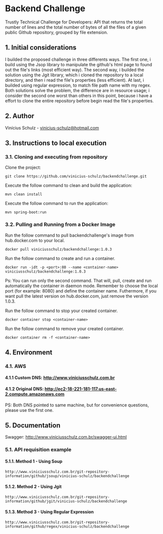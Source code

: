 # Backend Challenge
Trustly Technical Challenge for Developers: API that returns the total number of lines and the total number of bytes of all the files of a given public Github repository, grouped by file extension.


## 1. Initial considerations
I builded the proposed challenge in three differents ways. The first one, i build using the Jsop library to manipulate the github's html page to found out the file's links (most efficient way). The second way, i builded the solution using the Jgit library, which i cloned the repository to a local directory, and then i read the file's properties (less efficient). 
At last, i builded using regular expression, to match file path name with my regex.
Both solutions solve the problem, the difference are in resource usage; i consider the second one worst than others in this point, because i have a effort to clone the entire repository before begin read the file's properties.


## 2. Author
Vinícius Schulz - vinicius-schulz@hotmail.com

## 3. Instructions to local execution

### 3.1. Cloning and executing from repository

Clone the project:
```
git clone https://github.com/vinicius-schulz/backendchallenge.git
```

Execute the follow command to clean and build the application:

```
mvn clean install 
```

Execute the follow command to run the application:

```
mvn spring-boot:run
```

### 3.2. Pulling and Running from a Docker Image

Run the follow command to pull backendchallenge's image from hub.docker.com to your local.

```
docker pull viniciusschulz/backendchallenge:1.0.3
```

Run the follow command to create and run a container.
 
```
docker run -idt -p <port>:80 --name <container-name> viniciusschulz/backendchallenge:1.0.3
```

Ps: You can run only the second command. That will, pull, create and run automatically the container in daemon mode. Remember to choose the local port (for example: 8080) and define the container name. Futhermore, if you want pull the latest version on hub.docker.com, just remove the version 1.0.3.

Run the follow command to stop your created container.

```
docker container stop <container-name>
```

Run the follow command to remove your created container.

```
docker container rm -f <container-name>
```

## 4. Environment

### 4.1. AWS 

#### 4.1.1 Custom DNS: http://www.viniciusschulz.com.br
#### 4.1.2 Original DNS: http://ec2-18-221-181-117.us-east-2.compute.amazonaws.com

PS: Both DNS pointed to same machine, but for convenience questions, please use the first one.

## 5. Documentation
Swagger: http://www.viniciusschulz.com.br/swagger-ui.html

### 5.1. API requisition example

#### 5.1.1. Method 1 - Using Soup
```
http://www.viniciusschulz.com.br/git-repository-information/github/jsoup/vinicius-schulz/backendchallenge
```

#### 5.1.2. Method 2 - Using Jgit
```
http://www.viniciusschulz.com.br/git-repository-information/github/jgit/vinicius-schulz/backendchallenge
```

#### 5.1.3. Method 3 - Using Regular Expression
```
http://www.viniciusschulz.com.br/git-repository-information/github/regex/vinicius-schulz/backendchallenge
```
